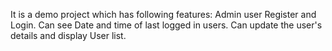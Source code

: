 It is a demo project which has following features:
Admin user Register and Login.
Can see Date and time of last logged in users.
Can update the user's details and display User list.
